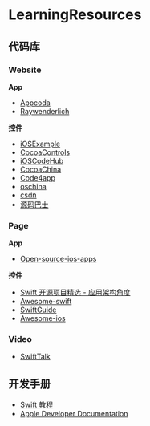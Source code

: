 # LearningResources

## 代码库

### Website
**App**
* [Appcoda](https://www.appcoda.com)
* [Raywenderlich](https://www.raywenderlich.com/library)

**控件**
* [iOSExample](https://iosexample.com/)
* [CocoaControls](https://www.cocoacontrols.com)
* [iOSCodeHub](http://www.ioscodehub.com)
* [CocoaChina](http://code.cocoachina.com)
* [Code4app](http://www.code4app.com/category)
* [oschina](https://www.oschina.net/project/tags)
* [csdn](https://download.csdn.net/psearch/0/10/0/0/1/iOS)
* [源码巴士](http://www.appcode.cc/list-2-1.html)

### Page
**App**
* [Open-source-ios-apps](https://github.com/dkhamsing/open-source-ios-apps)

**控件**
* [Swift 开源项目精选 - 应用架构角度](https://xiaozhuanlan.com/topic/5796328014)
* [Awesome-swift](https://github.com/matteocrippa/awesome-swift)
* [SwiftGuide](https://github.com/ipader/SwiftGuide)
* [Awesome-ios](https://github.com/vsouza/awesome-ios)

### Video
* [SwiftTalk](https://talk.objc.io)

## 开发手册
* [Swift 教程](https://swiftgg.gitbook.io/swift/swift-jiao-cheng)
* [Apple Developer Documentation](https://developer.apple.com/documentation/)
